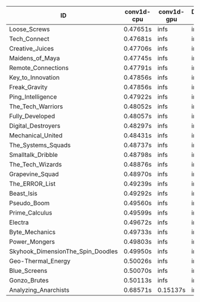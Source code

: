 |ID|conv1d-cpu|conv1d-gpu|DWSPConv2D-gpu|gemm-gpu|avg|
|-|-|-|-|-|-|
|Loose_Screws|0.47651s|infs|infs|4.80041s|infs|
|Tech_Connect|0.47681s|infs|infs|4.45315s|infs|
|Creative_Juices|0.47706s|infs|infs|4.47242s|infs|
|Maidens_of_Maya|0.47745s|infs|infs|4.40728s|infs|
|Remote_Connections|0.47791s|infs|infs|4.50202s|infs|
|Key_to_Innovation|0.47856s|infs|infs|4.57866s|infs|
|Freak_Gravity|0.47856s|infs|infs|4.47197s|infs|
|Ping_Intelligence|0.47922s|infs|infs|4.63970s|infs|
|The_Tech_Warriors|0.48052s|infs|infs|4.47934s|infs|
|Fully_Developed|0.48057s|infs|infs|4.46693s|infs|
|Digital_Destroyers|0.48297s|infs|infs|4.57977s|infs|
|Mechanical_United|0.48431s|infs|infs|4.45598s|infs|
|The_Systems_Squads|0.48737s|infs|infs|4.65912s|infs|
|Smalltalk_Dribble|0.48798s|infs|infs|4.60738s|infs|
|The_Tech_Wizards|0.48876s|infs|infs|4.51395s|infs|
|Grapevine_Squad|0.48970s|infs|infs|4.58152s|infs|
|The_ERROR_List|0.49239s|infs|infs|4.79736s|infs|
|Beast_Isis|0.49292s|infs|infs|4.73156s|infs|
|Pseudo_Boom|0.49560s|infs|infs|4.78631s|infs|
|Prime_Calculus|0.49599s|infs|infs|4.76895s|infs|
|Electra|0.49672s|infs|infs|4.75769s|infs|
|Byte_Mechanics|0.49733s|infs|infs|4.81007s|infs|
|Power_Mongers|0.49803s|infs|infs|4.70431s|infs|
|Skyhook_DimensionThe_Spin_Doodles|0.49950s|infs|infs|4.71066s|infs|
|Geo-Thermal_Energy|0.50026s|infs|infs|4.78955s|infs|
|Blue_Screens|0.50070s|infs|infs|4.75765s|infs|
|Gonzo_Brutes|0.50113s|infs|infs|4.78707s|infs|
|Analyzing_Anarchists|0.68571s|0.15137s|infs|4.46216s|infs|
